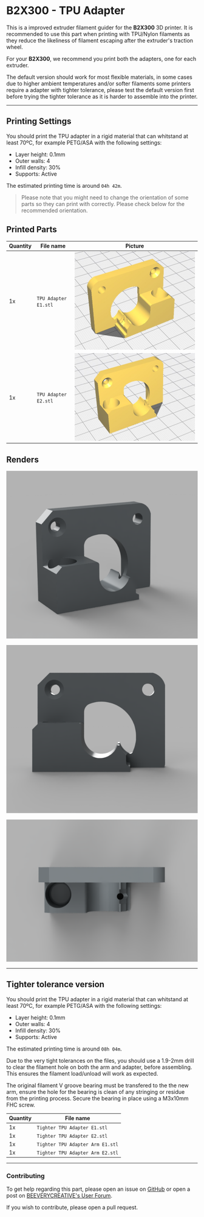 # B2X300 - TPU Adapter

This is a improved extruder filament guider for the **B2X300** 3D printer.
It is recommended to use this part when printing with TPU/Nylon filaments as they reduce the likeliness of filament escaping after the extruder's traction wheel.

For your **B2X300**, we recommend you print both the adapters, one for each extruder.

The default version should work for most flexible materials, in some cases due to higher ambient temperatures and/or softer filaments some printers require a adapter with tighter tolerance, please test the default version first before trying the tighter tolerance as it is harder to assemble into the printer.

---

## Printing Settings
You should print the TPU adapter in a rigid material that can whitstand at least 70ºC, for example PETG/ASA with the following settings:
- Layer height: 0.1mm
- Outer walls: 4
- Infill density: 30%
- Supports: Active

The estimated printing time is around `04h 42m`.

> Please note that you might need to change the orientation of some parts so they can print with correctly. Please check below for the recommended orientation.

## Printed Parts

| Quantity | File name                       | Picture                          |
| -------- | ------------------------------- | ----------------------------     |
| 1x       | `TPU Adapter E1.stl`            | ![](renders/E1_TPU_ADAPTER.jpg)  |
| 1x       | `TPU Adapter E2.stl`            | ![](renders/E2_TPU_ADAPTER.jpg)  |

## Renders

![](renders/Corner.png)

![](renders/Front.png)

![](renders/Top.png)

---

## Tighter tolerance version
You should print the TPU adapter in a rigid material that can whitstand at least 70ºC, for example PETG/ASA with the following settings:
- Layer height: 0.1mm
- Outer walls: 4
- Infill density: 30%
- Supports: Active

The estimated printing time is around `08h 04m`.

Due to the very tight tolerances on the files, you should use a 1.9-2mm drill to clear the filament hole on both the arm and adapter, before assembling. This ensures the filament load/unload will work as expected.

The original filament V groove bearing must be transfered to the the new arm, ensure the hole for the bearing is clean of any stringing or residue from the printing process. Secure the bearing in place using a M3x10mm FHC screw.


| Quantity | File name                       |
| -------- | ------------------------------- |
| 1x       | `Tighter TPU Adapter E1.stl`    |
| 1x       | `Tighter TPU Adapter E2.stl`    |
| 1x       | `Tighter TPU Adapter Arm E1.stl`|
| 1x       | `Tighter TPU Adapter Arm E2.stl`|

---

### Contributing
To get help regarding this part, please open an issue on [GitHub](https://github.com/beeverycreative/B2X300-resources/issues) or open a post on [BEEVERYCREATIVE's User Forum](https://beeverycreative.com/forum/).

If you wish to contribute, please open a pull request.
